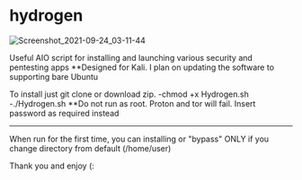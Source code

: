# hydrogen

![Screenshot_2021-09-24_03-11-44](https://user-images.githubusercontent.com/91309101/134635659-530796fb-335c-4640-be82-a4bcbf7d8e3a.png)


Useful AIO script for installing and launching various security and pentesting apps
**Designed for Kali. I plan on updating the software to supporting bare Ubuntu

To install just git clone or download zip. 
-chmod +x Hydrogen.sh
-./Hydrogen.sh
**Do not run as root. Proton and tor will fail. Insert password as required instead
_________________

When run for the first time, you can installing or "bypass" ONLY if you change directory from default (/home/user)

Thank you and enjoy (:
